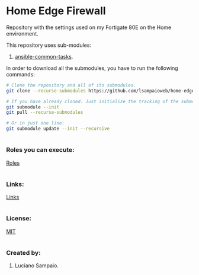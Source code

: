 # Home Edge Firewall

Repository with the settings used on my Fortigate 80E on the Home environment.

This repository uses sub-modules:<br/>
1. [ansible-common-tasks](https://github.com/lsampaioweb/ansible-common-tasks "ansible-common-tasks").

In order to download all the submodules, you have to run the following commands:

```bash
# Clone the repository and all of its submodules.
git clone --recurse-submodules https://github.com/lsampaioweb/home-edge-firewall.git

# If you have already cloned. Just initialize the tracking of the submodules.
git submodule --init
git pull --recurse-submodules

# Or in just one line:
git submodule update --init --recursive
```

#
### Roles you can execute:
[Roles](playbook/README.md "Roles")

#
### Links:

[Links](links.md "Links")

#
### License:

[MIT](LICENSE "MIT License")

#
### Created by:

1. Luciano Sampaio.
